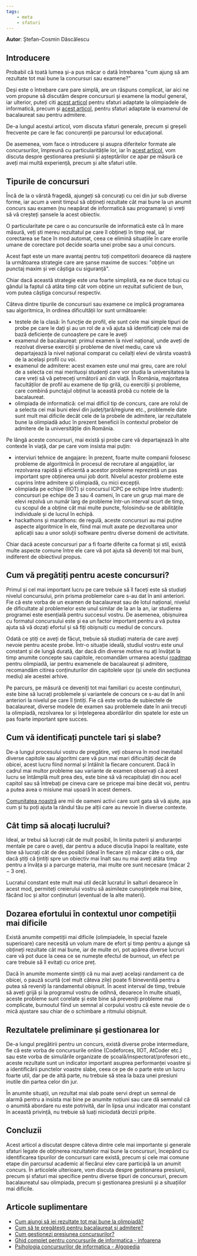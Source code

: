 ```yaml
---
tags:
    - meta
    - sfaturi
---
```


**Autor**: Ștefan-Cosmin Dăscălescu

## Introducere

Probabil că toată lumea și-a pus măcar o dată întrebarea
"cum ajung să am rezultate tot mai bune la concursuri sau examene?"

Deși este o întrebare care pare simplă, are un răspuns complicat,
iar aici ne vom propune să discutăm despre concursuri și examene
la modul general, iar ulterior, puteți citi
[acest articol](https://edu.roalgo.ro/olimpiada/olympiad-improvement/)
pentru sfaturi adaptate la olimpiadele de informatică, precum și
[acest articol](https://edu.roalgo.ro/usor/bac-admitere/), pentru
sfaturi adaptate la examenul de bacalaureat sau pentru admitere.

De-a lungul acestui articol, vom discuta sfaturi generale, precum și
greșeli frecvente pe care le fac concurenții pe parcursul lor educațional.

De asemenea, vom face o introducere și asupra diferitelor formate ale
concursurilor, împreună cu particularitățile lor, iar în
[acest articol](https://edu.roalgo.ro/mediu/handling-pressure/),
vom discuta despre gestionarea presiunii și așteptărilor ce apar
pe măsură ce aveți mai multă experiență, precum și alte sfaturi utile.

## Tipurile de concursuri

Încă de la o vârstă fragedă, ajungeți să concurați cu cei din jur
sub diverse forme, iar acum a venit timpul să obțineți rezultate cât
mai bune la un anumit concurs sau examen (nu neapărat de informatică
sau programare) și vreți să vă creșteți șansele la acest obiectiv.

O particularitate pe care o au concursurile de informatică este că
în mare măsură, veți ști mereu rezultatul pe care îl obțineți în
timp real, iar corectarea se face în mod automat, ceea ce elimină
situațiile în care erorile umane de corectare pot decide soarta
unei probe sau a unui concurs.

Acest fapt este un mare avantaj pentru toți competitorii deoarece
dă naștere la următoarea strategie care are șanse maxime de succes:
"obține un punctaj maxim și vei câștiga cu siguranță".

Chiar dacă această strategie este una foarte simplistă, ea ne duce
totuși cu gândul la faptul că atâta timp cât vom obține un rezultat
suficient de bun, vom putea câștiga concursul respectiv.

Câteva dintre tipurile de concursuri sau examene ce implică programarea
sau algoritmica, în ordinea dificultății lor sunt următoarele:

- testele de la clasă: în funcție de profil, ele sunt cele mai simple
tipuri de probe pe care le dați și au un rol de a vă ajuta să identificați
cele mai de bază deficiențe de cunoaștere pe care le aveți
- examenul de bacalaureat: primul examen la nivel național, unde aveți de
rezolvat diverse exerciții și probleme de nivel mediu, care vă departajează
la nivel național comparat cu ceilalți elevi de vârsta voastră de la același
profil cu voi.
- examenul de admitere: acest examen este unul mai greu, care are rolul de a
selecta cei mai merituoși studenți care vor studia la universitatea la care
vreți să vă petreceți următorii ani din viață. În România, majoritatea
facultăților de profil au examene de tip grilă, cu exerciții și probleme,
care combină punctajul obținut la această probă cu notele de la bacalaureat.
- olimpiada de informatică: cel mai dificil tip de concurs, care are rolul de
a selecta cei mai buni elevi din județ/țară/regiune etc., problemele date sunt
mult mai dificile decât cele de la probele de admitere, iar rezultatele
bune la olimpiadă aduc în prezent beneficii în contextul probelor de admitere
de la universitățile din România.

Pe lângă aceste concursuri, mai există și probe care vă departajează în
alte contexte în viață, dar pe care vom insista mai puțin:

- interviuri tehnice de angajare: în prezent, foarte multe companii folosesc
probleme de algoritmică în procesul de recrutare al angajaților, iar rezolvarea
rapidă și eficientă a acestor probleme reprezintă un pas important spre
obținerea unui job dorit. Nivelul acestor probleme este cuprins între admitere
și olimpiadă, cu mici excepții.
- olimpiada pe echipe (IIOT) și concursul ICPC pe echipe între studenți:
concursuri pe echipe de $3$ sau $4$ oameni, în care un grup mai mare de
elevi rezolvă un număr larg de probleme într-un interval scurt de timp,
cu scopul de a obține cât mai multe puncte, folosindu-se de abilitățile
individuale și de lucrul în echipă.
- hackathons și marathons: de regulă, aceste concursuri au mai puține aspecte
algoritmice în ele, fiind mai mult axate pe dezvoltarea unor aplicații sau
a unor soluții software pentru diverse domenii de activitate.

Chiar dacă aceste concursuri par a fi foarte diferite ca format și stil, există
multe aspecte comune între ele care vă pot ajuta să deveniți tot mai buni,
indiferent de obiectivul propus.

## Cum vă pregătiți pentru aceste concursuri?

Primul și cel mai important lucru pe care trebuie să îl faceți este să studiați
nivelul concursului, prin prisma problemelor care s-au dat în anii anteriori.
Fie că este vorba de un examen de bacalaureat sau de lotul național, nivelul
de dificultate al problemelor este unul similar de la an la an, iar studierea
programei este esențială pentru succesul vostru. De asemenea, obișnuirea cu
formatul concursului este și ea un factor important pentru a vă putea ajuta să
vă dozați efortul și să fiți obișnuiți cu mediul de concurs.

Odată ce știți ce aveți de făcut, trebuie să studiați materia de care aveți
nevoie pentru aceste probe. Într-o situație ideală, studiul vostru este unul
constant și de lungă durată, dar dacă din diverse motive nu ați învățat
la timp anumite concepte sau capitole, recomandăm urmarea acestui
[roadmap](https://edu.roalgo.ro/usor/roadmap/) pentru olimpiadă, iar pentru
examenele de bacalaureat și admitere, recomandăm citirea conținuturilor din
capitolele ușor (și unele din secțiunea mediu) ale acestei arhive.

Pe parcurs, pe măsură ce deveniți tot mai familiari cu aceste conținuturi,
este bine să lucrați problemele și variantele de concurs ce s-au dat în anii
anteriori la nivelul pe care îl țintiți. Fie că este vorba de subiectele de
bacalaureat, diverse modele de examen sau problemele date în anii trecuți
la olimpiadă, rezolvarea lor și înțelegerea abordărilor din spatele lor este
un pas foarte important spre succes.

## Cum vă identificați punctele tari și slabe?

De-a lungul procesului vostru de pregătire, veți observa în mod inevitabil
diverse capitole sau algoritmi care vă pun mai mari dificultăți decât de
obicei, acest lucru fiind normal și întâlnit la fiecare concurent.
Dacă în cadrul mai multor probleme sau variante de examen observați
că acest lucru se întâmplă mult prea des, este bine să vă recapitulați
din nou acel capitol sau să întrebați pe cineva care se pricepe mai bine
decât voi, pentru a putea avea o misiune mai ușoară în acest demers.

[Comunitatea noastră](https://discord.gg/roalgo) are mii de oameni
activi care sunt gata să vă ajute, așa cum și tu poți ajuta la rândul
tău pe alții care au nevoie în diverse contexte.

## Cât timp să alocați lucrului?

Ideal, ar trebui să lucrați cât de mult posibil, în limita puterii și
anduranței mentale pe care o aveți, dar pentru a aduce discuția înapoi
la realitate, este bine să lucrați cât de des posibil (ideal în fiecare zi)
măcar câte o oră, dar dacă știți că țintiți spre un obiectiv mai înalt
sau nu mai aveți atâta timp pentru a învăța și a parcurge materia, mai multe
ore sunt necesare (măcar $2-3$ ore).

Lucratul constant este mult mai util decât lucratul în salturi deoarece în
acest mod, permiteți creierului vostru să asimileze cunoștințele mai bine,
făcând loc și altor conținuturi (eventual de la alte materii).

## Dozarea efortului în contextul unor competiții mai dificile

Există anumite competiții mai dificile (olimpiadele, în special fazele
superioare) care necesită un volum mare de efort și timp pentru a ajunge
să obțineți rezultate cât mai bune, iar de multe ori, pot apărea diverse
lucruri care vă pot duce la ceea ce se numește efectul de burnout, un
efect pe care trebuie să îl evitați cu orice preț.

Dacă în anumite momente simțiți că nu mai aveți același randament ca de
obicei, o pauză scurtă (cel mult câteva zile) poate fi binevenită pentru
a putea să reveniți la randamentul obișnuit. În acest interval de timp,
trebuie să aveți grijă și la programul vostru de odihnă, deoarece în
multe situații, aceste probleme sunt corelate și este bine să preveniți
probleme mai complicate, burnoutul fiind un semnal al corpului vostru că
este nevoie de o mică ajustare sau chiar de o schimbare a ritmului obișnuit.

## Rezultatele preliminare și gestionarea lor

De-a lungul pregătirii pentru un concurs, există diverse probe intermediare,
fie că este vorba de concursurile online (Codeforces, IIOT, AtCoder etc.)
sau este vorba de simulările organizate de școală/inspectorat/profesori etc.,
aceste rezultate sunt un indicator important asuprea performanței voastre și
a identificării punctelor voastre slabe, ceea ce pe de o parte este un lucru
foarte util, dar pe de altă parte, nu trebuie să stea la baza unei presiuni
inutile din partea celor din jur.

În anumite situații, un rezultat mai slab poate servi drept un semnal de alarmă
pentru a insista mai bine pe anumite noțiuni sau care dă semnalul că o anumită
abordare nu este potrivită, dar în lipsa unui indicator mai constant în această
privință, nu trebuie să luați niciodată decizii pripite.

## Concluzii

Acest articol a discutat despre câteva dintre cele mai importante și generale
sfaturi legate de obținerea rezultatelor mai bune la concursuri, începând
cu identificarea tipurilor de concursuri care există, precum și cele mai comune
etape din parcursul academic al fiecărui elev care participă la un anumit
concurs. În articolele ulterioare, vom discuta despre gestionarea presiunii,
precum și sfaturi mai specifice pentru diverse tipuri de concursuri, precum
bacalaureatul sau olimpiada, precum și gestionarea presiunii și a situațiilor
mai dificile.

## Articole suplimentare

- [Cum ajungi să iei rezultate tot mai bune la olimpiadă?](https://edu.roalgo.ro/olimpiada/olympiad-improvement/)
- [Cum să te pregătești pentru bacalaureat și admitere?](https://edu.roalgo.ro/usor/bac-admitere/)
- [Cum gestionezi presiunea concursurilor?](https://edu.roalgo.ro/mediu/handling-pressure/)
- [Ghid complet pentru concursurile de informatica -
  infoarena](https://www.infoarena.ro/ghid-complet-pentru-concursurile-de-informatica)
- [Psihologia concursurilor de informatica -
  Algopedia](https://www.algopedia.ro/wiki/index.php/Psihologia_concursurilor_de_informatic%C4%83)
